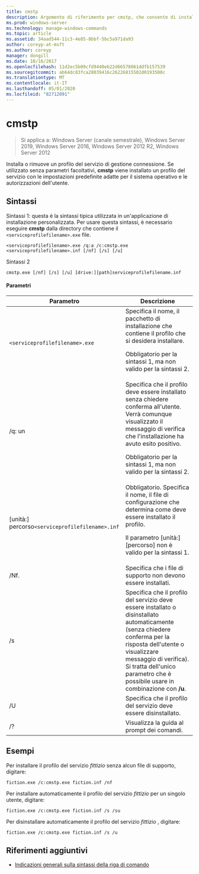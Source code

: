 ```yaml
---
title: cmstp
description: Argomento di riferimento per cmstp, che consente di installare o rimuovere un profilo del servizio di gestione connessione.
ms.prod: windows-server
ms.technology: manage-windows-commands
ms.topic: article
ms.assetid: 34aad544-11c3-4e85-8bbf-5bc5a971da93
author: coreyp-at-msft
ms.author: coreyp
manager: dongill
ms.date: 10/16/2017
ms.openlocfilehash: 11d2ec5b09cfd9440eb22d66578061ddfb157539
ms.sourcegitcommit: ab64dc83fca28039416c26226815502d0193500c
ms.translationtype: MT
ms.contentlocale: it-IT
ms.lasthandoff: 05/01/2020
ms.locfileid: "82712091"
---
```

# <a name="cmstp"></a>cmstp

> Si applica a: Windows Server (canale semestrale), Windows Server 2019, Windows Server 2016, Windows Server 2012 R2, Windows Server 2012

Installa o rimuove un profilo del servizio di gestione connessione. Se utilizzato senza parametri facoltativi, **cmstp** viene installato un profilo del servizio con le impostazioni predefinite adatte per il sistema operativo e le autorizzazioni dell'utente.

## <a name="syntax"></a>Sintassi

Sintassi 1: questa è la sintassi tipica utilizzata in un'applicazione di installazione personalizzata. Per usare questa sintassi, è necessario eseguire **cmstp** dalla directory che contiene il `<serviceprofilefilename>.exe` file.

```
<serviceprofilefilename>.exe /q:a /c:cmstp.exe <serviceprofilefilename>.inf [/nf] [/s] [/u]
```

Sintassi 2
```
cmstp.exe [/nf] [/s] [/u] [drive:][path]serviceprofilefilename.inf
```

#### <a name="parameters"></a>Parametri
| Parametro | Descrizione |
| --------- | ----------- |
| `<serviceprofilefilename>.exe` | Specifica il nome, il pacchetto di installazione che contiene il profilo che si desidera installare.<p>Obbligatorio per la sintassi 1, ma non valido per la sintassi 2. |
| /q: un | Specifica che il profilo deve essere installato senza chiedere conferma all'utente. Verrà comunque visualizzato il messaggio di verifica che l'installazione ha avuto esito positivo.<p>Obbligatorio per la sintassi 1, ma non valido per la sintassi 2. |
| [unità:] percorso`<serviceprofilefilename>.inf` | Obbligatorio. Specifica il nome, il file di configurazione che determina come deve essere installato il profilo.<p>Il parametro [unità:] [percorso] non è valido per la sintassi 1. |
| /Nf. | Specifica che i file di supporto non devono essere installati. |
| /s | Specifica che il profilo del servizio deve essere installato o disinstallato automaticamente (senza chiedere conferma per la risposta dell'utente o visualizzare messaggio di verifica). Si tratta dell'unico parametro che è possibile usare in combinazione con **/u**.|
| /U | Specifica che il profilo del servizio deve essere disinstallato. |
| /? | Visualizza la guida al prompt dei comandi. |

## <a name="examples"></a>Esempi

Per installare il profilo del servizio *fittizio* senza alcun file di supporto, digitare:

```
fiction.exe /c:cmstp.exe fiction.inf /nf
```

Per installare automaticamente il profilo del servizio *fittizio* per un singolo utente, digitare:

```
fiction.exe /c:cmstp.exe fiction.inf /s /su
```

Per disinstallare automaticamente il profilo del servizio *fittizio* , digitare:

```
fiction.exe /c:cmstp.exe fiction.inf /s /u
```

## <a name="additional-references"></a>Riferimenti aggiuntivi

- [Indicazioni generali sulla sintassi della riga di comando](command-line-syntax-key.md)
